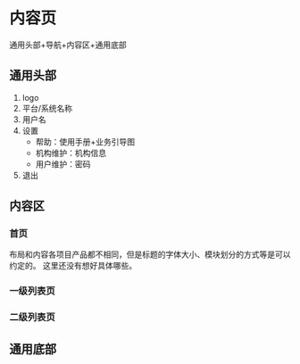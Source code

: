 # 内容页
通用头部+导航+内容区+通用底部

## 通用头部
1. logo
2. 平台/系统名称
3. 用户名
4. 设置
   * 帮助：使用手册+业务引导图
   * 机构维护：机构信息
   * 用户维护：密码
5. 退出

## 内容区
### 首页
布局和内容各项目产品都不相同，但是标题的字体大小、模块划分的方式等是可以约定的。
这里还没有想好具体哪些。
### 一级列表页

### 二级列表页

## 通用底部